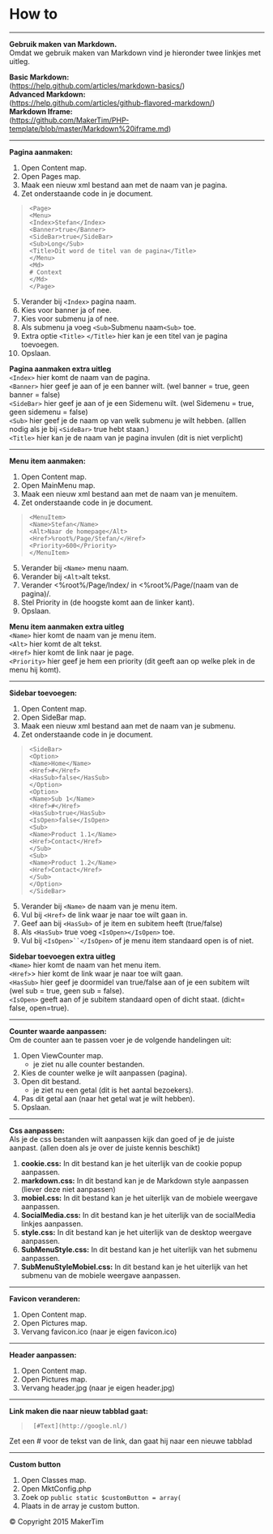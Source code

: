 # How to
---
**Gebruik maken van Markdown.**  
Omdat we gebruik maken van Markdown vind je hieronder twee linkjes met uitleg.
  
**Basic Markdown:**   
(https://help.github.com/articles/markdown-basics/)  
**Advanced Markdown:**   
(https://help.github.com/articles/github-flavored-markdown/)  
**Markdown Iframe:**   
(https://github.com/MakerTim/PHP-template/blob/master/Markdown%20iframe.md)  

---
**Pagina aanmaken:**  
1. Open Content map.  
2. Open Pages map.  
3. Maak een nieuw xml bestand aan met de naam van je pagina.  
4. Zet onderstaande code in je document.
>`<Page>`  
	`<Menu>`  
		`<Index>Stefan</Index>`  
		`<Banner>true</Banner>`  
		`<SideBar>true</SideBar>`  
		`<Sub>Long</Sub>`  
		`<Title>Dit word de titel van de pagina</Title>`    
	`</Menu>`  
	`<Md>`  
`# Context`    
	`</Md>`  
`</Page>`
> 
 
5. Verander bij `<Index>` pagina naam.   
6. Kies voor banner ja of nee.   
7. Kies voor submenu ja of nee.  
8. Als submenu ja voeg `<Sub>`Submenu naam`<Sub>` toe.  
9. Extra optie `<Title>` `</Title>` hier kan je een titel van je pagina toevoegen.  
10. Opslaan.  

**Pagina aanmaken extra uitleg**   
`<Index>` hier komt de naam van de pagina.  
`<Banner>` hier geef je aan of je een banner wilt. (wel banner = true, geen banner = false)  
`<SideBar>` hier geef je aan of je een Sidemenu wilt. (wel Sidemenu = true, geen sidemenu = false)   
`<Sub>`   hier geef je de naam op van welk submenu je wilt hebben. (alllen nodig als je bij `<SideBar>` true hebt staan.)  
`<Title>` hier kan je de naam van je pagina invulen (dit is niet verplicht)

---
**Menu item aanmaken:**  
1. Open Content map.  
2. Open MainMenu map.  
3. Maak een nieuw xml bestand aan met de naam van je menuitem.  
4. Zet onderstaande code in je document.
>`<MenuItem>`  
	`<Name>Stefan</Name>`  
	`<Alt>Naar de homepage</Alt>`   
	`<Href>%root%/Page/Stefan/</Href>`  
	`<Priority>600</Priority>`  
`</MenuItem>`
> 

5. Verander bij `<Name>` menu naam.  
6. Verander bij `<Alt>`alt tekst.   
7. Verander <%root%/Page/Index/ in <%root%/Page/(naam van de pagina)/.  
8. Stel Priority in (de hoogste komt aan de linker kant).  
9. Opslaan.

**Menu item aanmaken extra uitleg**   
`<Name>`  hier komt de naam van je menu item.  
`<Alt>`  hier komt de alt tekst.  
`<Href>`  hier komt de link naar je page.  
`<Priority>` hier geef je hem een priority (dit geeft aan op welke plek in de menu hij komt).

---
**Sidebar toevoegen:**    
1. Open Content map.  
2. Open SideBar map.  
3. Maak een nieuw xml bestand aan met de naam van je submenu.  
4. Zet onderstaande code in je document.  
>`<SideBar>`  
	`<Option>`  
		`<Name>Home</Name>`  
		`<Href>#</Href>`  
		`<HasSub>false</HasSub>`  
	`</Option>`  
	`<Option>`  
		`<Name>Sub 1</Name>`  
		`<Href>#</Href>`  
		`<HasSub>true</HasSub>`  
		`<IsOpen>false</IsOpen>`  
		`<Sub>`  
			`<Name>Product 1.1</Name>`  
			`<Href>Contact</Href>`  
		`</Sub>`  
		`<Sub>`  
			`<Name>Product 1.2</Name>`  
			`<Href>Contact</Href>`  
		`</Sub>`   
	`</Option>`  
	`</SideBar>`  
> 
 
5. Verander bij `<Name>` de naam van je menu item.  
6. Vul bij `<Href>` de link waar je naar toe wilt gaan in.  
7. Geef aan bij `<HasSub>` of je item en subitem heeft (true/false)  
8. Als `<HasSub>` true voeg `<IsOpen></IsOpen>` toe.  
9. Vul bij `<IsOpen>``</IsOpen>` of je menu item standaard open is of niet.

**Sidebar toevoegen extra uitleg**  
`<Name>` hier komt de naam van het menu item.  
`<Href>`> hier komt de link waar je naar toe wilt gaan.  
`<HasSub>` hier geef je doormidel van true/false aan of je een subitem wilt (wel sub = true, geen sub = false).   
`<IsOpen>` geeft aan of je subitem standaard open of dicht staat. (dicht= false, open=true).

---
**Counter waarde aanpassen:**  
Om de counter aan te passen voer je de volgende handelingen uit:  
1. Open ViewCounter map.  
	* je ziet nu alle counter bestanden.  
2. Kies de counter welke je wilt aanpassen (pagina).  
3. Open dit bestand.  
	* je ziet nu een getal (dit is het aantal bezoekers).   
4. Pas dit getal aan (naar het getal wat je wilt hebben).  
5. Opslaan.

---
**Css aanpassen:**  
Als je de css bestanden wilt aanpassen kijk dan goed of je de juiste aanpast. (allen doen als je over de juiste kennis beschikt)  
1. **cookie.css:** In dit bestand kan je het uiterlijk van de cookie popup aanpassen.  
2. **markdown.css:** In dit bestand kan je de Markdown style aanpassen (liever deze niet aanpassen)   
3. **mobiel.css:** In dit bestand kan je het uiterlijk van de mobiele weergave aanpassen.   
4. **SocialMedia.css:**  In dit bestand kan je het uiterlijk van de socialMedia linkjes   aanpassen.   
5. **style.css:**  In dit bestand kan je het uiterlijk van de desktop weergave aanpassen.  
6. **SubMenuStyle.css:**  In dit bestand kan je het uiterlijk van het submenu aanpassen.  
7. **SubMenuStyleMobiel.css:**  In dit bestand kan je het uiterlijk van het submenu van de mobiele weergave aanpassen.  

---
**Favicon veranderen:**    
1. Open Content map.  
2. Open Pictures map.  
3. Vervang favicon.ico (naar je eigen favicon.ico)

---
**Header aanpassen:**    
1. Open Content map.  
2. Open Pictures map.  
3. Vervang header.jpg (naar je eigen header.jpg)

---
**Link maken die naar nieuw tabblad gaat:**    
>` [#Text](http://google.nl/)`  


Zet een # voor de tekst van de link, dan gaat hij naar een nieuwe tabblad

---
**Custom button**  
1. Open Classes map.  
2. Open MktConfig.php  
3. Zoek op `public static $customButton = array(`  
4. Plaats in de array je custom button. 

© Copyright 2015 MakerTim